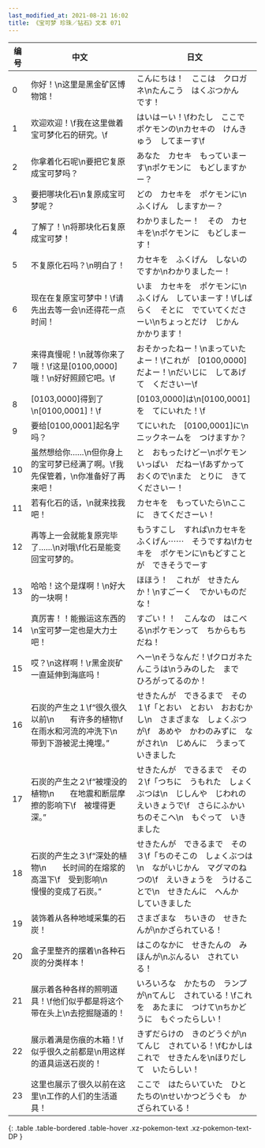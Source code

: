 ```yaml
---
last_modified_at: 2021-08-21 16:02
title: 《宝可梦 珍珠／钻石》文本 071
---
```

| 编号 | 中文 | 日文 |
| ---- | ---- | ---- |
| 0 | 你好！\n这里是黑金矿区博物馆！ | こんにちは！　ここは　クロガネ\nたんこう　はくぶつかん　です！ |
| 1 | 欢迎欢迎！\f我在这里做着宝可梦化石的研究。\f | はいはーい！\fわたし　ここで　ポケモンの\nカセキの　けんきゅう　してまーす\f |
| 2 | 你拿着化石呢\n要把它复原成宝可梦吗？ | あなた　カセキ　もっていまーす\nポケモンに　もどしますかー？ |
| 3 | 要把哪块化石\n复原成宝可梦呢？ | どの　カセキを　ポケモンに\nふくげん　しますかー？ |
| 4 | 了解了！\n将那块化石复原成宝可梦！ | わかりましたー！　その　カセキを\nポケモンに　もどしまーす！ |
| 5 | 不复原化石吗？\n明白了！ | カセキを　ふくげん　しないのですか\nわかりましたー！ |
| 6 | 现在在复原宝可梦中！\f请先出去等一会\n还得花一点时间！ | いま　カセキを　ポケモンに\nふくげん　していまーす！\fしばらく　そとに　でていてくださーい\nちょっとだけ　じかん　かかります！　 |
| 7 | 来得真慢呢！\n就等你来了哦！\f这是[0100,0000]哦！\n好好照顾它吧。\f | おそかったねー！\nまっていたよー！\fこれが　[0100,0000]だよー！\nだいじに　してあげて　くださいー\f |
| 8 | [0103,0000]得到了\n[0100,0001]！\f | [0103,0000]は\n[0100,0001]を　てにいれた！\f |
| 9 | 要给[0100,0001]起名字吗？ | てにいれた　[0100,0001]に\nニックネームを　つけますか？ |
| 10 | 虽然想给你……\n但你身上的宝可梦已经满了啊。\f我先保管着，\n你准备好了再来吧！ | と　おもったけどー\nポケモン　いっぱい　だねー\fあずかって　おくので\nまた　とりに　きてくださいー！ |
| 11 | 若有化石的话，\n就来找我吧！ | カセキを　もっていたら\nここに　きてくださーい！ |
| 12 | 再等上一会就能复原完毕了……\n对哦\f化石是能变回宝可梦的。 | もうすこし　すれば\nカセキを　ふくげん⋯⋯　そうですね\fカセキを　ポケモンに\nもどすことが　できそうでーす |
| 13 | 哈哈！这个是煤啊！\n好大的一块啊！ | ほほう！　これが　せきたん　か！\nすごーく　でかいものだな！ |
| 14 | 真厉害！！能搬运这东西的\n宝可梦一定也是大力士吧！ | すごい！！　こんなの　はこべる\nポケモンって　ちからもち　だね！ |
| 15 | 哎？\n这样啊！\r黑金炭矿一直延伸到海底吗！ | へー\nそうなんだ！\fクロガネたんこうは\nうみのした　まで　ひろがってるのか！ |
| 16 | 石炭的产生之１\f“很久很久以前\n　　有许多的植物\f　在雨水和河流的冲洗下\n　　带到下游被泥土掩埋。” | せきたんが　できるまで　その１\f「とおい　とおい　おおむかし\n　さまざまな　しょくぶつが\f　あめや　かわのみずに　ながされ\n　じめんに　うまって　いきました |
| 17 | 石炭的产生之２\f“被埋没的植物\n　　在地震和断层摩擦的影响下\f　被埋得更深。” | せきたんが　できるまで　その２\f「つちに　うもれた　しょくぶつは\n　じしんや　じわれの　えいきょうで\f　さらにふかい　ちのそこへ\n　もぐって　いきました |
| 18 | 石炭的产生之３\f“深处的植物\n　　长时间的在熔浆的高温下\f　受到影响\n　　慢慢的变成了石炭。” | せきたんが　できるまで　その３\f「ちのそこの　しょくぶつは\n　ながいじかん　マグマのねつの\f　えいきょうを　うけることで\n　せきたんに　へんか　していきました |
| 19 | 装饰着从各种地域采集的石炭！ | さまざまな　ちいきの　せきたんが\nかざられている！ |
| 20 | 盒子里整齐的摆着\n各种石炭的分类样本！ | はこのなかに　せきたんの　みほんが\nぶんるい　されている！ |
| 21 | 展示着各种各样的照明道具！\f他们似乎都是将这个带在头上\n去挖掘隧道的！ | いろいろな　かたちの　ランプが\nてんじ　されている！\fこれを　あたまに　つけて\nちかどうに　もぐったらしい！ |
| 22 | 展示着满是伤痕的木箱！\f似乎很久之前都是\n用这样的道具运送石炭的！ | きずだらけの　きのどうぐが\nてんじ　されている！\fむかしは　これで　せきたんを\nほりだして　いたらしい！ |
| 23 | 这里也展示了很久以前在这里\n工作的人们的生活道具！ | ここで　はたらいていた　ひとたちの\nせいかつどうぐも　かざられている！ |
{: .table .table-bordered .table-hover .xz-pokemon-text .xz-pokemon-text-DP }